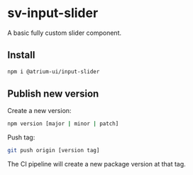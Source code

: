 # sv-input-slider

A basic fully custom slider component.

## Install

```bash
npm i @atrium-ui/input-slider
```

## Publish new version

Create a new version:

```bash
npm version [major | minor | patch]
```

Push tag:

```bash
git push origin [version tag]
```

The CI pipeline will create a new package version at that tag.
